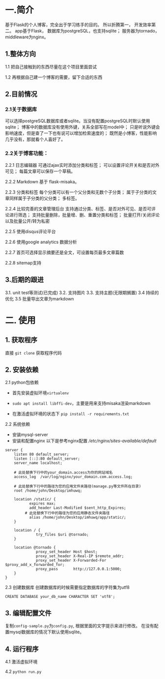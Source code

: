 # 一.简介
基于Flask的个人博客，完全出于学习练手的目的。
所以折腾第一， 开发效率第二。
app基于Flask， 数据库为postgreSQL，也支持sqlite；
服务器为tornado， middleware为nginx。

## 1.整体方向
1.1 把自己接触到的东西尽量在这个项目里面尝试

1.2 再根据自己建一个博客的需要，留下合适的东西

## 2.目前情况

### 2.1关于数据库
可以选择postgreSQL数据库或者sqlite。当没有配置postgreSQL时默认使用sqlite；
博客中的数据库没有使用外键，关系全部写在model中；
只是听说外键会影响速度，但是查了一下也有说可以增加检索速度的；
既然是小博客，性能影响几乎没有，那就看个人喜好了。

### 2.2关于博客功能：
 2.2.1 日志编辑器
 可通过ajax实时添加分类和标签；
 可以设置评论开关和是否对外可见；
 每篇文章可以保存一个草稿。

 2.2.2 Markdown
 基于 flask-misaka。

 2.2.3 分类和标签
 每个分类可以有一个父分类和无数个子分类；
 属于子分类的文章同样属于子分类的父分类；
 多标签。

 2.2.4 比较完善的文章管理后台
 支持通过分类、标签、是否对外可见、是否可评论进行筛选；
 支持批量删除，批量增、删、重置分类和标签；
 批量打开/关闭评论以及批量公开/转为私密

 2.2.5 使用disqus评论平台

 2.2.6 使用google analytics 数据分析

 2.2.7 首页可选择显示摘要还是全文，可设置每页最多文章篇数

 2.2.8 sitemap支持

## 3.后期的跟进
 3.1. unit test等测试(已完成)
 3.2. 支持图片
 3.3. 支持主题(无限期搁置)
 3.4  持续的优化
 3.5  批量导出文章为markdown

# 二. 使用

## 1. 获取程序
直接 `git clone` 获取程序代码
## 2. 安装依赖
2.1 python包依赖
  - 首先安装虚拟环境`virtualenv`

  - `sudo apt install libffi-dev`，主要是用来支持misaka渲染markdown

  - 在激活虚拟环境的状态下 `pip install -r requirements.txt`

2.2 系统依赖
  - 安装mysql-server
  - 安装和配置nginx
  以下是参考nginx配置
  */etc/nginx/sites-available/default*
  ```nginx
  server {
      listen 80 default_server;
      listen [::]:80 default_server;
      server_name localhost;

      # 此处替换下行中的your_domain.access为你的网站域名
      access_log  /var/log/nginx/your_domain.com.access.log;

      # 此处替换下行中的路径为您的应用文件夹路径(manage.py等文件所在目录)
      root /home/john/Desktop/imhuwq;

      location /static/ {
      		 expires max;
      		 add_header Last-Modified $sent_http_Expires;
           # 此处替换下行中的路径为您的应用静态文件夹路径
      		 alias /home/john/Desktop/imhuwq/app/static/;
      }

      location / {
      			try_files $uri @tornado;
      }

      location @tornado {
      			proxy_set_header Host $host;
      			proxy_set_header X-Real-IP $remote_addr;
      			proxy_set_header X-Forwarded-For $proxy_add_x_forwarded_for;
      			proxy_pass       http://127.0.0.1:5000;
      }
  }
  ```
2.3 创建数据库
  创建数据库的时候需要指定数据库的字符集为utf8
  ```mysql
  CREATE DATABASE your_db_name CHARACTER SET 'utf8';
  ```

## 3. 编辑配置文件
复制`config-sample.py`为`config.py`, 根据里面的文字提示来进行修改。
在没有配置mysql数据库的情况下默认使用sqlite。

## 4. 运行程序
4.1 激活虚拟环境

4.2 `python run.py`
